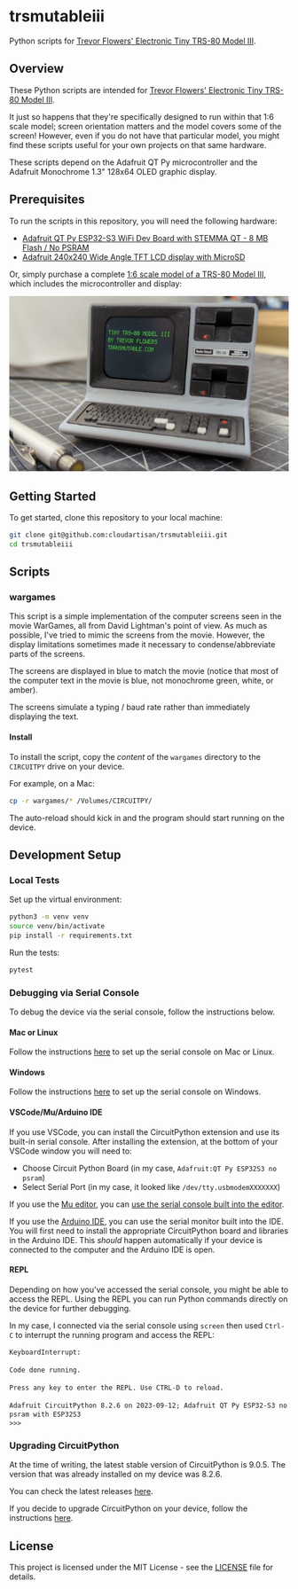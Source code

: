 # trsmutableiii

Python scripts for [Trevor Flowers' Electronic Tiny TRS-80 Model III](https://store.transmutable.com/l/e-trs-80-model-iii).

## Overview

These Python scripts are intended for [Trevor Flowers' Electronic Tiny TRS-80 Model III](https://store.transmutable.com/l/e-trs-80-model-iii).

It just so happens that they're specifically designed to run within that 1:6 scale model; screen orientation matters and the model covers some of the screen! However, even if you do not have that particular model, you might find these scripts useful for your own projects on that same hardware.

These scripts depend on the Adafruit QT Py microcontroller and the Adafruit Monochrome 1.3" 128x64 OLED graphic display. 

## Prerequisites

To run the scripts in this repository, you will need the following hardware:
- [Adafruit QT Py ESP32-S3 WiFi Dev Board with STEMMA QT - 8 MB Flash / No PSRAM](https://learn.adafruit.com/adafruit-qt-py-esp32-s3)
- [Adafruit 240x240 Wide Angle TFT LCD display with MicroSD](https://learn.adafruit.com/adafruit-1-3-and-1-54-240-x-240-wide-angle-tft-lcd-displays)

Or, simply purchase a complete [1:6 scale model of a TRS-80 Model III](https://store.transmutable.com/l/e-trs-80-model-iii), which includes the microcontroller and display:

![alt text](e-trs-80-model-iii.png)

## Getting Started

To get started, clone this repository to your local machine:

```bash
git clone git@github.com:cloudartisan/trsmutableiii.git
cd trsmutableiii
```
## Scripts

### wargames

This script is a simple implementation of the computer screens seen in the movie WarGames, all from David Lightman's point of view. As much as possible, I've tried to mimic the screens from the movie. However, the display limitations sometimes made it necessary to condense/abbreviate parts of the screens.

The screens are displayed in blue to match the movie (notice that most of the computer text in the movie is blue, not monochrome green, white, or amber).

The screens simulate a typing / baud rate rather than immediately displaying the text.

#### Install

To install the script, copy the _content_ of the `wargames` directory to the `CIRCUITPY` drive on your device.

For example, on a Mac:

```bash
cp -r wargames/* /Volumes/CIRCUITPY/
```

The auto-reload should kick in and the program should start running on the device.

## Development Setup

### Local Tests

Set up the virtual environment:

```bash
python3 -m venv venv
source venv/bin/activate
pip install -r requirements.txt
```

Run the tests:

```bash
pytest
```

### Debugging via Serial Console
To debug the device via the serial console, follow the instructions below.

#### Mac or Linux
Follow the instructions [here](https://learn.adafruit.com/welcome-to-circuitpython/advanced-serial-console-on-mac-and-linux) to set up the serial console on Mac or Linux.

#### Windows
Follow the instructions [here](https://learn.adafruit.com/welcome-to-circuitpython/advanced-serial-console-on-windows) to set up the serial console on Windows.

#### VSCode/Mu/Arduino IDE

If you use VSCode, you can install the CircuitPython extension and use its built-in serial console. After installing the extension, at the bottom of your VSCode window you will need to:
- Choose Circuit Python Board (in my case, `Adafruit:QT Py ESP32S3 no psram`)
- Select Serial Port (in my case, it looked like `/dev/tty.usbmodemXXXXXXX`)

If you use the [Mu editor](https://codewith.mu/), you can [use the serial console built into the editor](https://codewith.mu/en/tutorials/1.2/circuitpython).

If you use the [Arduino IDE](https://www.arduino.cc/en/software), you can use the serial monitor built into the IDE. You will first need to install the appropriate CircuitPython board and libraries in the Arduino IDE. This _should_ happen automatically if your device is connected to the computer and the Arduino IDE is open.

#### REPL

Depending on how you've accessed the serial console, you might be able to access the REPL. Using the REPL you can run Python commands directly on the device for further debugging.

In my case, I connected via the serial console using `screen` then used `Ctrl-C` to interrupt the running program and access the REPL:

```
KeyboardInterrupt:

Code done running.

Press any key to enter the REPL. Use CTRL-D to reload.

Adafruit CircuitPython 8.2.6 on 2023-09-12; Adafruit QT Py ESP32-S3 no psram with ESP32S3
>>>
```

### Upgrading CircuitPython

At the time of writing, the latest stable version of CircuitPython is 9.0.5. The version that was already installed on my device was 8.2.6.

You can check the latest releases [here](https://github.com/adafruit/circuitpython/releases).

If you decide to upgrade CircuitPython on your device, follow the instructions [here](https://circuitpython.org/board/adafruit_qtpy_esp32s3_nopsram/).

## License

This project is licensed under the MIT License - see the [LICENSE](LICENSE) file for details.